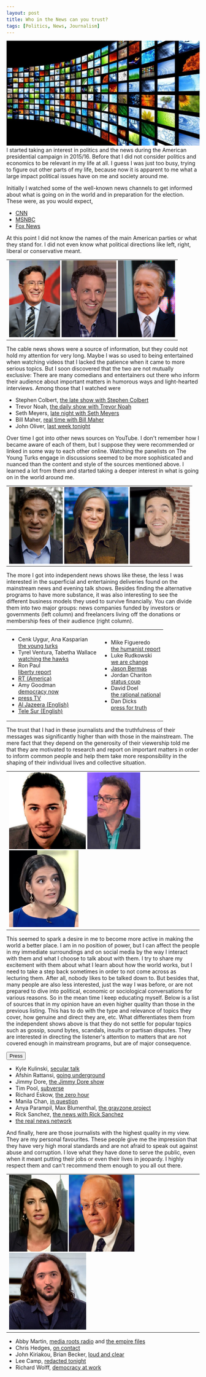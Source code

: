 ```yaml
---
layout: post
title: Who in the News can you trust?
tags: [Politics, News, Journalism]
---
```


<img class="floatleft" src="/images/tv-screen-wall.jpg" />
I started taking an interest in politics and the news during the American presidential campaign in 2015/16. Before that I did not consider politics and economics to be relevant in my life at all. I guess I was just too busy, trying to figure out other parts of my life, because now it is apparent to me what a large impact political issues have on me and society around me.

Initially I watched some of the well-known news channels to get informed about what is going on in the world and in preparation for the election. These were, as you would expect,

<ul>
<li><a href="https://www.youtube.com/user/CNN">CNN</a></li>
<li><a href="https://www.youtube.com/user/msnbcleanforward">MSNBC</a></li>
<li><a href="https://www.youtube.com/user/FoxNewsChannel">Fox News</a></li>
</ul>

At this point I did not know the names of the main American parties or what they stand for. I did not even know what political directions like left, right, liberal or conservative meant.

<table border="0" style="margin-left:auto; margin-right:auto;">
<tr>
<td>
<img src="/images/stephenColbert.png" height="200" />
<img src="/images/sethMeyers.png" height="200" />
<img src="/images/billMaher.jpg" height="200" />
</td>
</tr>
</table>

The cable news shows were a source of information, but they could not hold my attention for very long. Maybe I was so used to being entertained when watching videos that I lacked the patience when it came to more serious topics. But I soon discovered that the two are not mutually exclusive: There are many comedians and entertainers out there who inform their audience about important matters in humorous ways and light-hearted interviews. Among those that I watched were

<ul>
<li>Stephen Colbert, <a href="https://www.youtube.com/channel/UCMtFAi84ehTSYSE9XoHefig">the late show with Stephen Colbert</a></li>
<li>Trevor Noah, <a href="https://www.youtube.com/channel/UCwWhs_6x42TyRM4Wstoq8HA">the daily show with Trevor Noah</a></li>
<li>Seth Meyers, <a href="https://www.youtube.com/user/LateNightSeth">late night with Seth Meyers</a></li>
<li>Bill Maher, <a href="https://www.youtube.com/user/RealTime">real time with Bill Maher</a></li>
<li>John Oliver, <a href="https://www.youtube.com/user/LastWeekTonight">last week tonight</a></li>
</ul>

Over time I got into other news sources on YouTube. I don't remember how I became aware of each of them, but I suppose they were recommended or linked in some way to each other online. Watching the panelists on The Young Turks engage in discussions seemed to be more sophisticated and nuanced than the content and style of the sources mentioned above. I learned a lot from them and started taking a deeper interest in what is going on in the world around me.

<table border="0" style="margin-left:auto; margin-right:auto;">
<tr>
<td>
<img src="/images/cenkUygur.png" height="200" />
<img src="/images/amyGoodman.png" height="200" />
<img src="/images/davidDoel.png" height="200" />
</td>
</tr>
</table>

The more I got into independent news shows like these, the less I was interested in the superficial and entertaining deliveries found on the mainstream news and evening talk shows. Besides finding the alternative programs to have more substance, it was also interesting to see the different business models they used to survive financially. You can divide them into two major groups: news companies funded by investors or governments (left column) and freelancers living off the donations or membership fees of their audience (right column).

<table border="0">
<tr>
<td>
<ul>
<li>Cenk Uygur, Ana Kasparian<br><a href="https://www.youtube.com/user/TheYoungTurks">the young turks</a></li>
<li>Tyrel Ventura, Tabetha Wallace<br><a href="https://www.youtube.com/channel/UCbiFt3UdxX7LxferwDmuegQ">watching the hawks</a></li>
<li>Ron Paul<br><a href="https://www.youtube.com/channel/UCkJ1N-7g9Q6n7KnriGit-Ig">liberty report</a></li>
<li><a href="https://www.youtube.com/user/RTAmerica">RT (America)</a></li>
<li>Amy Goodman<br><a href="https://www.youtube.com/user/democracynow">democracy now</a></li>
<li><a href="https://www.youtube.com/user/videosptv">press TV</a></li>
<li><a href="https://www.youtube.com/user/AlJazeeraEnglish">Al Jazeera (English)</a></li>
<li><a href="https://www.youtube.com/user/telesurenglish">Tele Sur (English)</a></li>
</ul>
</td>
<td>
<ul>
<li>Mike Figueredo<br><a href="https://www.youtube.com/user/MikeAnthonyTV">the humanist report</a></li>
<li>Luke Rudkowski<br><a href="https://www.youtube.com/user/wearechange">we are change</a></li>
<li><a href="https://www.youtube.com/user/JasonJustice911">Jason Bermas</a></li>
<li>Jordan Chariton<br><a href="https://www.youtube.com/user/jchar22">status coup</a></li>
<li>David Doel<br><a href="https://www.youtube.com/channel/UCo9oQdIk1MfcnzypG3UnURA">the rational national</a></li>
<li>Dan Dicks<br><a href="https://www.youtube.com/user/weavingspider">press for truth</a></li>
</ul>
</td>
</tr>
</table>

The trust that I had in these journalists and the truthfulness of their messages was significantly higher than with those in the mainstream. The mere fact that they depend on the generosity of their viewership told me that they are motivated to research and report on important matters in order to inform common people and help them take more responsibility in the shaping of their individual lives and collective situation.

<table border="0" style="margin-left:auto; margin-right:auto;">
<tr>
<td>
<img src="/images/kyleKulinski.jpg" height="200" />
<img src="/images/jimmyDore.png" height="200" />
<img src="/images/anyaParampil.png" height="200" />
</td>
</tr>
</table>

<div id="asd">
This seemed to spark a desire in me to become more active in making the world a better place. I am in no position of power, but I can affect the people in my immediate surroundings and on social media by the way I interact with them and what I choose to talk about with them. I try to share my excitement with them about what I learn about how the world works, but I need to take a step back sometimes in order to not come across as lecturing them. After all, nobody likes to be talked down to. But besides that, many people are also less interested, just the way I was before, or are not prepared to dive into political, economic or sociological conversations for various reasons. So in the mean time I keep educating myself. Below is a list of sources that in my opinion have an even higher quality than those in the previous listing. This has to do with the type and relevance of topics they cover, how genuine and direct they are, etc. What differentiates them from the independent shows above is that they do not settle for popular topics such as gossip, sound bytes, scandals, insults or partisan disputes. They are interested in directing the listener's attention to matters that are not covered enough in mainstream programs, but are of major consequence.
</div>

<button onclick="responsiveVoice.speak(document.getElementById('asd').innerHTML);">Press</button>

<ul>
<li>Kyle Kulinski, <a href="https://www.youtube.com/user/SecularTalk">secular talk</a></li>
<li>Afshin Rattansi, <a href="https://www.youtube.com/user/GoingUndergroundRT">going underground</a></li>
<li>Jimmy Dore, <a href="https://www.youtube.com/user/TYTComedy">the Jimmy Dore show</a></li>
<li>Tim Pool, <a href="https://www.youtube.com/channel/UCLMSv1UJp9sfoHyo-9s6sdw">subverse</a></li>
<li>Richard Eskow, <a href="https://www.youtube.com/user/TakeActionNewsTV">the zero hour</a></li>
<li>Manila Chan, <a href="https://www.youtube.com/watch?v=eyD2AUKqb9s&list=PLagVUKF7CUTQX8eQ-3T8I6i4JuS87wFCE">in question</a></li>
<li>Anya Parampil, Max Blumenthal, <a href="https://www.youtube.com/channel/UCEXR8pRTkE2vFeJePNe9UcQ">the grayzone project</a></li>
<li>Rick Sanchez, <a href="https://www.youtube.com/watch?v=mUZCTCQNiho&list=PLagVUKF7CUTTMWa2kwChSU9A6cPEUgFqb">the news with Rick Sanchez</a></li>
<li><a href="https://www.youtube.com/user/TheRealNews">the real news network</a></li>
</ul>

And finally, here are those journalists with the highest quality in my view. They are my personal favourites. These people give me the impression that they have very high moral standards and are not afraid to speak out against abuse and corruption. I love what they have done to serve the public, even when it meant putting their jobs or even their lives in jeopardy. I highly respect them and can't recommend them enough to you all out there.

<table border="0" style="margin-left:auto; margin-right:auto;">
<tr>
<td>
<img src="/images/abbyMartin.png" height="200" />
<img src="/images/chrisHedges.png" height="200" />
<img src="/images/leeCamp.png" height="200" />
</td>
</tr>
</table>

<ul>
<li>Abby Martin, <a href="https://mediaroots.org/radio/">media roots radio</a> and <a href="https://www.youtube.com/channel/UCG29FnXZm4F5U8xpqs1cs1Q">the empire files</a></li>
<li>Chris Hedges, <a href="https://www.youtube.com/watch?v=fN6fw8Yjtms&list=PLagVUKF7CUTRiG64CklL1AN0mbmNaETfp">on contact</a></li>
<li>John Kiriakou, Brian Becker, <a href="https://sputniknews.com/radio_loud_and_clear/">loud and clear</a></li>
<li>Lee Camp, <a href="https://www.youtube.com/user/redactedtonight">redacted tonight</a></li>
<li>Richard Wolff, <a href="https://www.youtube.com/user/democracyatwrk">democracy at work</a></li>
</ul>

<script src="https://code.responsivevoice.org/responsivevoice.js?key=atR9DHTI"></script>